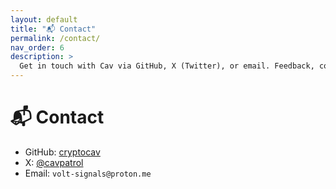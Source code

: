 ```yaml
---
layout: default
title: "📬 Contact"
permalink: /contact/
nav_order: 6
description: >
  Get in touch with Cav via GitHub, X (Twitter), or email. Feedback, collaborations, and dev questions welcome.
---
```


# 📬 Contact

- GitHub: [cryptocav](https://github.com/cryptocav)  
- X: [@cavpatrol](https://x.com/cavpatrol)  
- Email: `volt-signals@proton.me`
